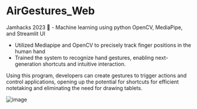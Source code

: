 # AirGestures_Web
Jamhacks 2023 🍇 - Machine learning using python OpenCV, MediaPipe, and Streamlit UI

* Utilized Mediapipe and OpenCV to precisely track finger positions in the human hand
* Trained the system to recognize hand gestures, enabling next-generation shortcuts and intuitive interaction. 

Using this program, developers can create gestures to trigger actions and control applications, opening up the potential for shortcuts for efficient notetaking and eliminating the need for drawing tablets.

![image](https://github.com/r-chong/AirGestures_Web/assets/75395781/de9fbd9d-9302-4095-bcd9-aa7d06247eea)
